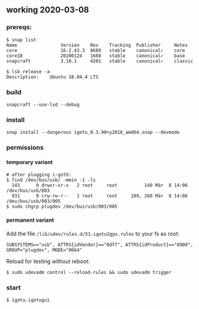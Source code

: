 ## working 2020-03-08
### prereqs:
    $ snap list
    Name                Version    Rev    Tracking  Publisher     Notes
    core                16-2.43.3  8689   stable    canonical✓    core
    core18              20200124   1668   stable    canonical✓    base
    snapcraft           3.10.1     4201   stable    canonical✓    classic

    $ lsb_release -a
    Description:	Ubuntu 18.04.4 LTS

### build
    snapcraft --use-lxd --debug

### install
    snap install --dangerous igotu_0.3.90+y2016_amd64.snap --devmode

### permissions
#### temporary variant
    # after plugging i-gotU:
    $ find /dev/bus/usb/ -mmin -1 -ls
      143      0 drwxr-xr-x   2 root     root          140 Mär  8 14:06 /dev/bus/usb/003
      931      0 crw-rw-r--   1 root     root     189, 260 Mär  8 14:06 /dev/bus/usb/003/005
    $ sudo chgrp plugdev /dev/bus/usb/003/005

#### permanent variant
Add the file `/lib/udev/rules.d/51-igotu2gpx.rules` to your fs as root:

    SUBSYSTEMS=="usb", ATTRS{idVendor}=="0df7", ATTRS{idProduct}=="0900", GROUP="plugdev", MODE="0664"

Reload for testing without reboot:

    $ sudo udevadm control --reload-rules && sudo udevadm trigger

### start
    $ igotu.igotugui
